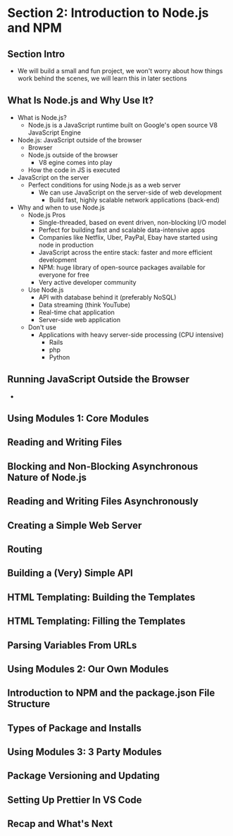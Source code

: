 # Section 2: Introduction to Node.js and NPM 

## Section Intro
- We will build a small and fun project, we won't worry about how things work behind the scenes, we will learn this in later sections

## What Is Node.js and Why Use It? 
- What is Node.js?
  - Node.js is a JavaScript runtime built on Google's open source V8 JavaScript Engine
- Node.js: JavaScript outside of the browser 
  - Browser 
  - Node.js outside of the browser 
    - V8 egine comes into play  
  - How the code in JS is executed 
- JavaScript on the server
  - Perfect conditions for using Node.js as a web server 
    - We can use JavaScript on the server-side of web development 
      - Build fast, highly scalable network applications (back-end)
- Why and when to use Node.js 
  - Node.js Pros 
    - Single-threaded, based on event driven, non-blocking I/O model 
    - Perfect for building fast and scalable data-intensive apps 
    - Companies like Netflix, Uber, PayPal, Ebay have started using node in production 
    - JavaScript across the entire stack: faster and more efficient development 
    - NPM: huge library of open-source packages available for everyone for free
    - Very active developer community 
  - Use Node.js 
    - API with database behind it (preferably NoSQL)
    - Data streaming (think YouTube)
    - Real-time chat application 
    - Server-side web application
  - Don't use 
    - Applications with heavy server-side processing (CPU intensive)
      - Rails 
      - php 
      - Python

## Running JavaScript Outside the Browser 
- 

## Using Modules 1: Core Modules 

## Reading and Writing Files 

## Blocking and Non-Blocking Asynchronous Nature of Node.js 

## Reading and Writing Files Asynchronously 

## Creating a Simple Web Server 

## Routing 

## Building a (Very) Simple API 

## HTML Templating: Building the Templates 

## HTML Templating: Filling the Templates 

## Parsing Variables From URLs

## Using Modules 2: Our Own Modules 

## Introduction to NPM and the package.json File Structure 

## Types of Package and Installs 

## Using Modules 3: 3 Party Modules 

## Package Versioning and Updating 

## Setting Up Prettier In VS Code 

## Recap and What's Next 
